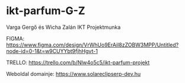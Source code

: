 # ikt-parfum-G-Z
Varga Gergő és Wicha Zalán IKT Projektmunka

FIGMA: https://www.figma.com/design/VrWhUo9ErAiI8zZOBW3MPP/Untitled?node-id=0-1&t=w9CUYYbt9fjhHgvt-1

TRELLO: https://trello.com/b/Nlw4o5c5/ikt-parfum-projekt

Weboldal domainje: https://www.solareclipserp-dev.hu
